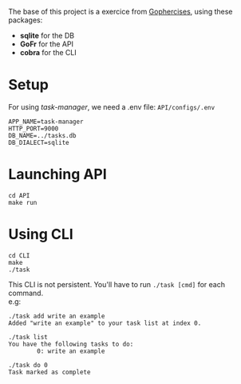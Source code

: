The base of this project is a exercice from [Gophercises](https://gophercises.com/), using these packages:
- **sqlite** for the DB
- **GoFr** for the API
- **cobra** for the CLI

# Setup
For using *task-manager*, we need a .env file:
`API/configs/.env`
```
APP_NAME=task-manager
HTTP_PORT=9000
DB_NAME=../tasks.db
DB_DIALECT=sqlite
```

# Launching API
```
cd API
make run
```

# Using CLI
```
cd CLI
make
./task 
```
This CLI is not persistent. You'll have to run `./task [cmd]` for each command.  
e.g:
```
./task add write an example
Added "write an example" to your task list at index 0.

./task list
You have the following tasks to do:
        0: write an example

./task do 0
Task marked as complete
```